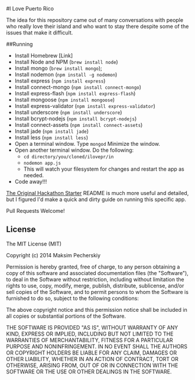 #I Love Puerto Rico

The idea for this repository came out of many conversations with people who really love their island and who want to stay there despite some of the issues that make it difficult.  

##Running
* Install Homebrew [Link]
* Install Node and NPM (`brew install node`)
* Install mongo (`brew install mongo`);
* Install nodemon (`npm install -g nodemon`)
* Install express (`npm install express`)
* Install connect-mongo (`npm install connect-mongo`)
* Install express-flash (`npm install express-flash`)
* Install mongoose (`npm install mongoose`)
* Install express-validator (`npm install express-validator`)
* Install underscore (`npm install underscore`)
* Install bcrypt-nodejs (`npm install bcrypt-nodejs`)
* Install connect-assets (`npm install connect-assets`)
* Install jade (`npm install jade`)
* Install less (`npm install less`)
* Open a terminal window. Type `mongod`  Minimize the window.
* Open another terminal window. Do the following:
  *  `cd directory/you/cloned/ilovepr/in`
  *  `nodemon app.js`
  * This will watch your filesystem for changes and restart the app as needed.
* Code away!!!


[The Original Hackathon Starter](https://github.com/sahat/hackathon-starter) README is much more useful and detailed, but I figured I'd make a quick and dirty guide on running this specific app.

Pull Requests Welcome!

License
-------
The MIT License (MIT)

Copyright (c) 2014 Maksim Pecherskiy

Permission is hereby granted, free of charge, to any person obtaining a copy of this software and associated documentation files (the "Software"), to deal in the Software without restriction, including without limitation the rights to use, copy, modify, merge, publish, distribute, sublicense, and/or sell copies of the Software, and to permit persons to whom the Software is furnished to do so, subject to the following conditions:

The above copyright notice and this permission notice shall be included in all copies or substantial portions of the Software.

THE SOFTWARE IS PROVIDED "AS IS", WITHOUT WARRANTY OF ANY KIND, EXPRESS OR IMPLIED, INCLUDING BUT NOT LIMITED TO THE WARRANTIES OF MERCHANTABILITY, FITNESS FOR A PARTICULAR PURPOSE AND NONINFRINGEMENT. IN NO EVENT SHALL THE AUTHORS OR COPYRIGHT HOLDERS BE LIABLE FOR ANY CLAIM, DAMAGES OR OTHER LIABILITY, WHETHER IN AN ACTION OF CONTRACT, TORT OR OTHERWISE, ARISING FROM, OUT OF OR IN CONNECTION WITH THE SOFTWARE OR THE USE OR OTHER DEALINGS IN THE SOFTWARE.
